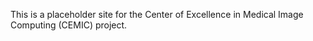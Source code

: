 This is a placeholder site for the Center of Excellence in Medical Image Computing (CEMIC) project.
